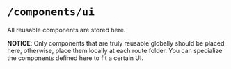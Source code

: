 # `/components/ui`

All reusable components are stored here.

**NOTICE**: Only components that are truly reusable globally should be placed here, otherwise, place them locally at each route folder. You can specialize the components defined here to fit a certain UI.